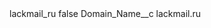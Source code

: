 <?xml version="1.0" encoding="UTF-8"?>
<CustomMetadata xmlns="http://soap.sforce.com/2006/04/metadata" xmlns:xsi="http://www.w3.org/2001/XMLSchema-instance" xmlns:xsd="http://www.w3.org/2001/XMLSchema">
    <label>lackmail_ru</label>
    <protected>false</protected>
    <values>
        <field>Domain_Name__c</field>
        <value xsi:type="xsd:string">lackmail.ru</value>
    </values>
</CustomMetadata>
